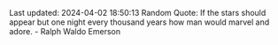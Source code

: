 Last updated: 2024-04-02 18:50:13
Random Quote: If the stars should appear but one night every thousand years how man would marvel and adore. - Ralph Waldo Emerson